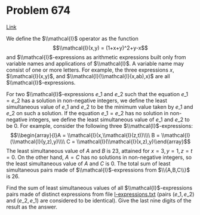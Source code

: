 # Problem 674

[Link](https://projecteuler.net/problem=674)

We define the $\\mathcal{I}$ operator as the function $$\\mathcal{I}(x,y) = (1+x+y)^2+y-x$$ and $\\mathcal{I}$-expressions as arithmetic expressions built only from variable names and applications of $\\mathcal{I}$. A variable name may consist of one or more letters. For example, the three expressions $x$, $\\mathcal{I}(x,y)$, and $\\mathcal{I}(\\mathcal{I}(x,ab),x)$ are all $\\mathcal{I}$-expressions.

For two $\\mathcal{I}$-expressions $e\_1$ and $e\_2$ such that the equation $e\_1=e\_2$ has a solution in non-negative integers, we define the least simultaneous value of $e\_1$ and $e\_2$ to be the minimum value taken by $e\_1$ and $e\_2$ on such a solution. If the equation $e\_1=e\_2$ has no solution in non-negative integers, we define the least simultaneous value of $e\_1$ and $e\_2$ to be $0$. For example, consider the following three $\\mathcal{I}$-expressions: $$\\begin{array}{l}A = \\mathcal{I}(x,\\mathcal{I}(z,t))\\\\ B = \\mathcal{I}(\\mathcal{I}(y,z),y)\\\\ C = \\mathcal{I}(\\mathcal{I}(x,z),y)\\end{array}$$ The least simultaneous value of $A$ and $B$ is $23$, attained for $x=3,y=1,z=t=0$. On the other hand, $A=C$ has no solutions in non-negative integers, so the least simultaneous value of $A$ and $C$ is $0$. The total sum of least simultaneous pairs made of $\\mathcal{I}$-expressions from $\\{A,B,C\\}$ is $26$.

Find the sum of least simultaneous values of all $\\mathcal{I}$-expressions pairs made of distinct expressions from file [I-expressions.txt](resources/documents/0674_i_expressions.txt) (pairs $(e\_1,e\_2)$ and $(e\_2,e\_1)$ are considered to be identical). Give the last nine digits of the result as the answer.